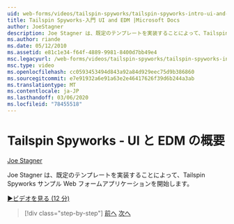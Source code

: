 ```yaml
---
uid: web-forms/videos/tailspin-spyworks/tailspin-spyworks-intro-ui-and-edm
title: Tailspin Spyworks-入門 UI and EDM |Microsoft Docs
author: JoeStagner
description: Joe Stagner は、既定のテンプレートを実装することによって、Tailspin Spyworks サンプル Web フォームアプリケーションを開始します。
ms.author: riande
ms.date: 05/12/2010
ms.assetid: e81c1e34-f64f-4889-9981-8400d7bb49e4
msc.legacyurl: /web-forms/videos/tailspin-spyworks/tailspin-spyworks-intro-ui-and-edm
msc.type: video
ms.openlocfilehash: cc0593453494d843a92a84d929eec75d9b386860
ms.sourcegitcommit: e7e91932a6e91a63e2e46417626f39d6b244a3ab
ms.translationtype: MT
ms.contentlocale: ja-JP
ms.lasthandoff: 03/06/2020
ms.locfileid: "78455518"
---
```

# <a name="tailspin-spyworks---intro-ui-and-edm"></a>Tailspin Spyworks - UI と EDM の概要

[Joe Stagner](https://github.com/JoeStagner)

Joe Stagner は、既定のテンプレートを実装することによって、Tailspin Spyworks サンプル Web フォームアプリケーションを開始します。

[&#9654;ビデオを見る (12 分)](https://channel9.msdn.com/Blogs/ASP-NET-Site-Videos/tailspin-spyworks-intro-ui-and-edm)

> [!div class="step-by-step"]
> [前へ](tailspin-spyworks-implementing-and-using-the-also-purchased-control.md)
> [次へ](tailspin-spyworks-directory-organization.md)
